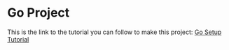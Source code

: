 ﻿# Go Project
This is the link to the tutorial you can follow to make this project: [Go Setup Tutorial](https://abid-hussain36.github.io/comp423-course-notes/)
